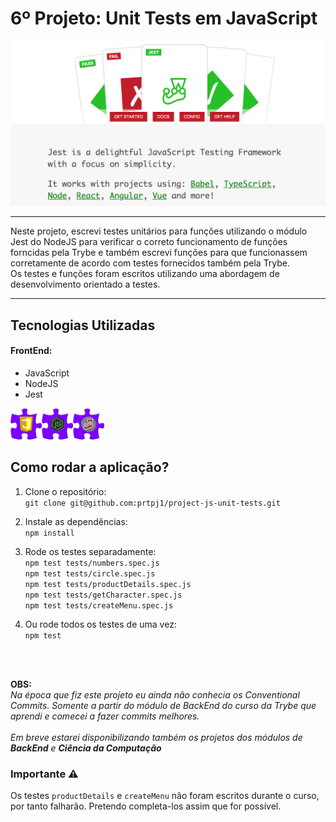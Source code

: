 # 6º Projeto: Unit Tests em JavaScript
<p align="center">
<img src="https://github.com/prtpj1/project-js-unit-tests/blob/main/06%20-%20UnitTests.png" alt="Header" />
</p>
<hr/>

Neste projeto, escrevi testes unitários para funções utilizando o módulo Jest do NodeJS para verificar o correto funcionamento de funções forncidas pela Trybe e também escrevi funções para que funcionassem corretamente de acordo com testes fornecidos também pela Trybe.<br>
Os testes e funções foram escritos utilizando uma abordagem de desenvolvimento orientado a testes.
<br>
<hr/>

## Tecnologias Utilizadas

#### FrontEnd:

* JavaScript
* NodeJS
* Jest

<img src="https://github.com/prtpj1/prtpj1/blob/main/Github%20Imgs/JavaScript2.png" width="50" height="50" alt="CSS" /><img src="https://github.com/prtpj1/prtpj1/blob/main/Github%20Imgs/NodeJS2.png" width="50" height="50" alt="NodeJS" /><img src="https://github.com/prtpj1/prtpj1/blob/main/Github%20Imgs/Jest2.png" width="50" height="50" alt="Jest" />


## Como rodar a aplicação?

1. Clone o repositório: <br>
`git clone git@github.com:prtpj1/project-js-unit-tests.git` 

2. Instale as dependências: <br>
`npm install`  

3. Rode os testes separadamente: <br>
`npm test tests/numbers.spec.js`  <br>
`npm test tests/circle.spec.js` <br>
`npm test tests/productDetails.spec.js` <br>
`npm test tests/getCharacter.spec.js` <br>
`npm test tests/createMenu.spec.js` <br>

4. Ou rode todos os testes de uma vez: <br>
`npm test` 
</br>
</br>

**OBS:**
</br>
*Na época que fiz este projeto eu ainda não conhecia os Conventional Commits. Somente a partir do módulo de BackEnd do curso da Trybe que aprendi e comecei a fazer commits melhores.
</br>
</br>
Em breve estarei disponibilizando também os projetos dos módulos de **BackEnd** e **Ciência da Computação***

### Importante :warning:
Os testes `productDetails` e `createMenu` não foram escritos durante o curso, por tanto falharão. Pretendo completa-los assim que for possível.
